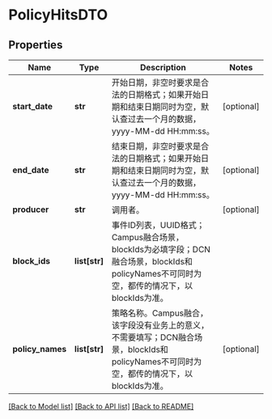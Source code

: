 # PolicyHitsDTO

## Properties
Name | Type | Description | Notes
------------ | ------------- | ------------- | -------------
**start_date** | **str** | 开始日期，非空时要求是合法的日期格式；如果开始日期和结束日期同时为空，默认查过去一个月的数据，yyyy-MM-dd HH:mm:ss。 | [optional] 
**end_date** | **str** | 结束日期，非空时要求是合法的日期格式；如果开始日期和结束日期同时为空，默认查过去一个月的数据，yyyy-MM-dd HH:mm:ss。 | [optional] 
**producer** | **str** | 调用者。 | [optional] 
**block_ids** | **list[str]** | 事件ID列表，UUID格式；Campus融合场景，blockIds为必填字段；DCN融合场景，blockIds和policyNames不可同时为空，都传的情况下，以blockIds为准。 | 
**policy_names** | **list[str]** | 策略名称。Campus融合，该字段没有业务上的意义，不需要填写；DCN融合场景，blockIds和policyNames不可同时为空，都传的情况下，以blockIds为准。 | [optional] 

[[Back to Model list]](../README.md#documentation-for-models) [[Back to API list]](../README.md#documentation-for-api-endpoints) [[Back to README]](../README.md)


